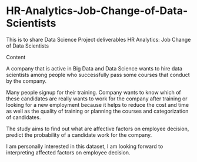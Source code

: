 # HR-Analytics-Job-Change-of-Data-Scientists
This is to share Data Science Project deliverables
HR Analytics: Job Change of Data Scientists
 
Content

A company that is active in Big Data and Data Science wants to hire data scientists among people who successfully pass some courses that conduct by the company. 

Many people signup for their training. Company wants to know which of these candidates are really wants to work for the company after training or looking for a new employment because it helps to reduce the cost and time as well as the quality of training or planning the courses and categorization of candidates. 

The study aims to find out what are affective factors on employee decision, predict the probability of a candidate work for the company.

I am personally interested in this dataset, I am looking forward to interpreting affected factors on employee decision.

